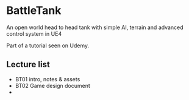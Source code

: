 # BattleTank
An open world head to head tank with simple AI, terrain and advanced control system in UE4

Part of a tutorial seen on Udemy.

## Lecture list
* BT01 intro, notes & assets
* BT02 Game design document
*
